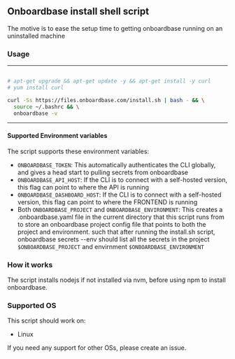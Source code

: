 
## Onboardbase install shell script

The motive is to ease the setup time to getting onboardbase running on an uninstalled machine

### Usage
---
```bash

# apt-get upgrade && apt-get update -y && apt-get install -y curl
# yum install curl

curl -Ss https://files.onboardbase.com/install.sh | bash - && \
  source ~/.bashrc && \
  onboardbase -v
```
---

#### Supported Environment variables
The script supports these environment variables:
- `ONBOARDBASE_TOKEN`: This automatically authenticates the CLI globally, and gives a head start to pulling secrets from onboardbase
- `ONBOARDBASE_API_HOST`: If the CLI is to connect with a self-hosted version, this flag can point to where the API is running
- `ONBOARDBASE_DASHBOARD_HOST`: If the CLI is to connect with a self-hosted version, this flag can point to where the FRONTEND is running
- Both `ONBOARDBASE_PROJECT` and `ONBOARDBASE_ENVIRONMENT`: This creates a .onboardbase.yaml file in the current directory that this script runs from to store an onboardbase project config file that points to both the project and environment. such that after running the install.sh script, onboardbase secrets --env should list all the secrets in the project `$ONBOARDBASE_PROJECT` and envirnment `$ONBOARDBASE_ENVIRONMENT`

### How it works
The script installs nodejs if not installed via nvm, before using npm to install onboardbase.

### Supported OS
This script should work on:
- Linux

If you need any support for other OSs, please create an issue.
